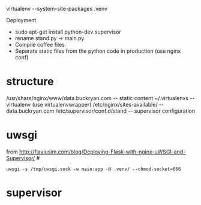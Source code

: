 virtualenv --system-site-packages .venv

Deployment

* sudo apt-get install python-dev supervisor
* rename stand.py -> main.py
* Compile coffee files
* Separate static files from the python code in production (use nginx conf)

# structure #

/usr/share/nginx/www/data.buckryan.com -- static content
~/.virtualenvs -- virtualenv (use virtualenvwrapper)
/etc/nginx/sites-available/ -- data.buckryan.com
/etc/supervisor/conf.d/stand -- supervisor configuration

# uwsgi #

from http://flaviusim.com/blog/Deploying-Flask-with-nginx-uWSGI-and-Supervisor/ #

```
uwsgi -s /tmp/uwsgi.sock -w main:app -H .venv/ --chmod-socket=666
```

# supervisor #
